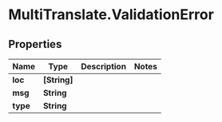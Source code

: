 # MultiTranslate.ValidationError

## Properties

Name | Type | Description | Notes
------------ | ------------- | ------------- | -------------
**loc** | **[String]** |  | 
**msg** | **String** |  | 
**type** | **String** |  | 


